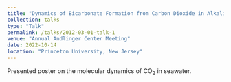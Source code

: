 ```yaml
---
title: "Dynamics of Bicarbonate Formation from Carbon Dioxide in Alkaline Water"
collection: talks
type: "Talk"
permalink: /talks/2012-03-01-talk-1
venue: "Annual Andlinger Center Meeting"
date: 2022-10-14
location: "Princeton University, New Jersey"
---
```


Presented poster on the molecular dynamics of CO<sub>2</sub> in seawater.
